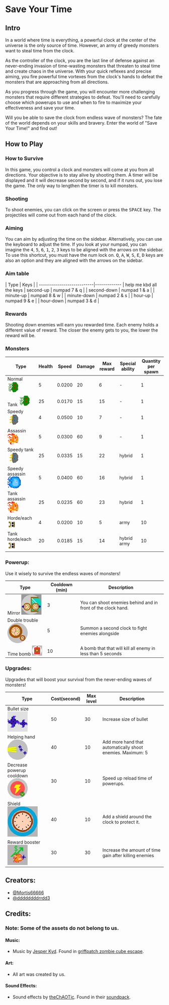 # Save Your Time

## Intro

In a world where time is everything, a powerful clock at the center of the universe is the only source of time. However, an army of greedy monsters want to steal time from the clock.

As the controller of the clock, you are the last line of defense against an never-ending invasion of time-wasting monsters that threaten to steal time and create chaos in the universe. With your quick reflexes and precise aiming, you fire powerful time vortexes from the clock's hands to defeat the monsters that are approaching from all directions.

As you progress through the game, you will encounter more challenging monsters that require different strategies to defeat. You'll need to carefully choose which powerups to use and when to fire to maximize your effectiveness and save your time.

Will you be able to save the clock from endless wave of monsters? The fate of the world depends on your skills and bravery. Enter the world of "Save Your Time!" and find out!

## How to Play

### How to Survive

In this game, you control a clock and monsters will come at you from all directions. Your objective is to stay alive by shooting them. A timer will be displayed and it will decrease second by second, and if it runs out, you lose the game. The only way to lengthen the timer is to kill monsters.

### Shooting

To shoot enemies, you can click on the screen or press the <kbd>SPACE</kbd> key. The projectiles will come out from each hand of the clock.

### Aiming

You can aim by adjusting the time on the sidebar. Alternatively, you can use the keyboard to adjust the time. If you look at your numpad, you can imagine the <kbd>4</kbd>, <kbd>5</kbd>, <kbd>6</kbd>, <kbd>1</kbd>, <kbd>2</kbd>, <kbd>3</kbd> keys to be aligned with the arrows on the sidebar. To use this shortcut, you must have the num lock on. <kbd>Q</kbd>, <kbd>A</kbd>, <kbd>W</kbd>, <kbd>S</kbd>, <kbd>E</kbd>, <kbd>D</kbd> keys are also an option and they are aligned with the arrows on the sidebar.

### Aim table
| Type                       | Keys         |
| ---------------------------|------------- |     help me kbd all the keys
| second-up                  | numpad 7 & q |
| second-down                | numpad 1 & a |
| minute-up                  | numpad 8 & w |
| minute-down                | numpad 2 & s |
| hour-up                    | numpad 9 & e |
| hour-down                  | numpad 3 & d |


### Rewards

Shooting down enemies will earn you rewarded time. Each enemy holds a different value of reward. The closer the enemy gets to you, the lower the reward will be.

### Monsters

| Type                                                    | Health | Speed  | Damage | Max reward | Special ability | Quantity per spawn |
| ------------------------------------------------------- | ------ | ------ | ------ | ---------- | --------------- | ------------------ |
| Normal ![](/assets/normal/sprite_0.png)                 | 5      | 0.0200 | 20     | 6          | -               | 1                  |
| Tank ![](/assets/normal/sprite_0.png)                   | 25     | 0.0170 | 15     | 15         | -               | 1                  |
| Speedy ![](/assets/speedy/sprite_3.png)                 | 4      | 0.0500 | 10     | 7          | -               | 1                  |
| Assassin ![](/assets/assassin/sprite_2.png)             | 5      | 0.0300 | 60     | 9          | -               | 1                  |
| Speedy tank ![](/assets/speedy/sprite_3.png)            | 25     | 0.0335 | 15     | 22         | hybrid          | 1                  |
| Speedy assassin ![](/assets/speedyassasin/sprite_0.png) | 5      | 0.0400 | 60     | 16         | hybrid          | 1                  |
| Tank assassin ![](/assets/assassin/sprite_2.png)        | 25     | 0.0235 | 60     | 23         | hybrid          | 1                  |
| Horde/each ![](/assets/horde/sprite_0.png)              | 4      | 0.0200 | 10     | 5          | army            | 10                 |
| Tank horde/each ![](/assets/horde/sprite_0.png)         | 20     | 0.0185 | 15     | 14         | hybrid army     | 10                 |

### Powerup:

Use it wisely to survive the endless waves of monsters!

| Type                                          | Cooldown (min) | Description                                                  |
| --------------------------------------------- | -------------- | ------------------------------------------------------------ |
| Mirror ![](/assets/mirror.png)                | 3              | You can shoot enemies behind and in front of the clock hand. |
| Double trouble ![](/assets/doubletrouble.png) | 5              | Summon a second clock to fight enemies alongside             |
| Time bomb ![](/assets/timebomb.png)           | 10             | A bomb that that will kill all enemy in less than 5 seconds  |

### Upgrades:

Upgrades that will boost your survival from the never-ending waves of monsters!

| Type                                                        | Cost(second) | Max level | Description                                                |
| ----------------------------------------------------------- | ------------ | --------- | ---------------------------------------------------------- |
| Bullet size ![](/assets/bulletsize.png)                     | 50           | 30        | Increase size of bullet                                    |
| Helping hand ![](/assets/helpinghand.png)                   | 40           | 10        | Add more hand that automatically shoot enemies. Maximum: 5 |
| Decrease powerup cooldown![](/assets/powerupreloadtime.png) | 30           | 10        | Speed up reload time of powerups.                          |
| Shield ![](/assets/shield.png)                              | 40           | 10        | Add a shield around the clock to protect it.               |
| Reward booster ![](/assets/rewardbooster.png)               | 30           | 30        | Increase the amount of time gain after killing enemies     |

## Creators:

-   [@Mortis66666](https://github.com/Mortis66666)
-   [@ddddddddrrdd3](https://github.com/ddddddddrrdd3)

## Credits:

### Note: Some of the assets do not belong to us.

#### Music:

-   Music by [Jesper Kyd](https://en.wikipedia.org/wiki/Jesper_Kyd). Found in [griffpatch zombie cube escape](https://scratch.mit.edu/projects/284516654/).

#### Art:

-   All art was created by us.

#### Sound Effects:

-   Sound effects by [theChAOTic](https://scratch.mit.edu/users/theChAOTiC/). Found in their [soundpack](https://scratch.mit.edu/projects/659001424/).
